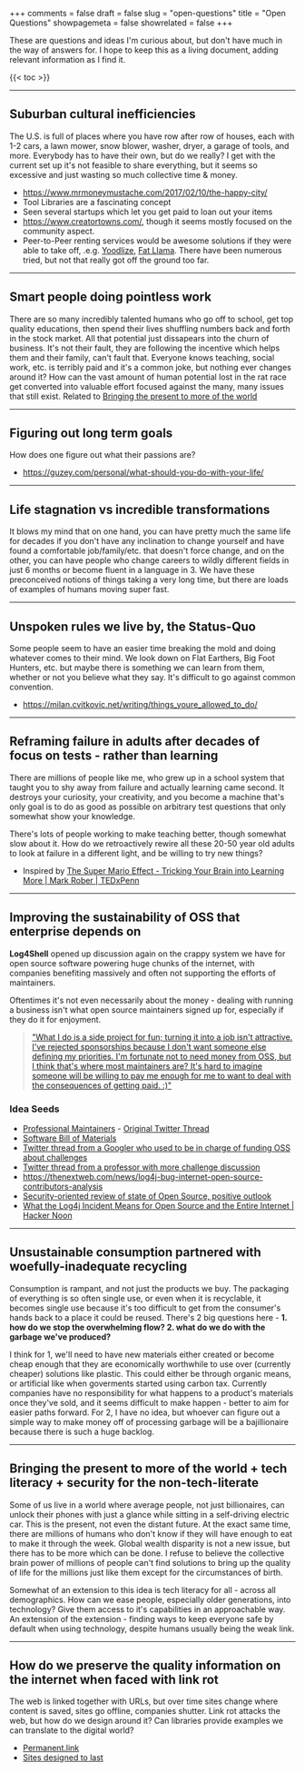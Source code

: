 +++
comments = false
draft = false
slug = "open-questions"
title = "Open Questions"
showpagemeta = false
showrelated = false
+++

These are questions and ideas I'm curious about, but don't have much in the way of answers for. I hope to keep this as a living document, adding relevant information as I find it.

{{< toc >}}

---

## Suburban cultural inefficiencies

The U.S. is full of places where you have row after row of houses, each with 1-2 cars, a lawn mower, snow blower, washer, dryer, a garage of tools, and more. Everybody has to have their own, but do we really? I get with the current set up it's not feasible to share everything, but it seems so excessive and just wasting so much collective time & money.

* <https://www.mrmoneymustache.com/2017/02/10/the-happy-city/>
* Tool Libraries are a fascinating concept
* Seen several startups which let you get paid to loan out your items
* <https://www.creatortowns.com/>, though it seems mostly focused on the community aspect.
* Peer-to-Peer renting services would be awesome solutions if they were able to take off, .e.g. [Yoodlize](https://wefunder.com/yoodlize/details),  [Fat Llama](https://fatllama.com/). There have been numerous tried, but not that really got off the ground too far.

---

## Smart people doing pointless work

There are so many incredibly talented humans who go off to school, get top quality educations, then spend their lives shuffling numbers back and forth in the stock market. All that potential just dissapears into the churn of business. It's not their fault, they are following the incentive which helps them and their family, can't fault that. Everyone knows teaching, social work, etc. is terribly paid and it's a common joke, but nothing ever changes around it? How can the vast amount of human potential lost in the rat race get converted into valuable effort focused against the many, many issues that still exist. Related to [Bringing the present to more of the world](#bringing-the-present-to-more-of-the-world)

---

## Figuring out long term goals

How does one figure out what their passions are?

* <https://guzey.com/personal/what-should-you-do-with-your-life/>

---

## Life stagnation vs incredible transformations

It blows my mind that on one hand, you can have pretty much the same life for decades if you don't have any inclination to change yourself and have found a comfortable job/family/etc. that doesn't force change, and on the other, you can have people who change careers to wildly different fields in just 6 months or become fluent in a language in 3. We have these preconceived notions of things taking a very long time, but there are loads of examples of humans moving super fast.

---

## Unspoken rules we live by, the Status-Quo

Some people seem to have an easier time breaking the mold and doing whatever comes to their mind. We look down on Flat Earthers, Big Foot Hunters, etc. but maybe there is something we can learn from them, whether or not you believe what they say. It's difficult to go against common convention.

* <https://milan.cvitkovic.net/writing/things_youre_allowed_to_do/>

---

## Reframing failure in adults after decades of focus on tests - rather than learning

There are millions of people like me, who grew up in a school system that taught you to shy away from failure and actually learning came second. It destroys your curiosity, your creativity, and you become a machine that's only goal is to do as good as possible on arbitrary test questions that only somewhat show your knowledge.

There's lots of people working to make teaching better, though somewhat slow about it. How do we retroactively rewire all these 20-50 year old adults to look at failure in a different light, and be willing to try new things?

* Inspired by [The Super Mario Effect - Tricking Your Brain into Learning More | Mark Rober | TEDxPenn](https://www.youtube.com/watch?v=9vJRopau0g0)

---

## Improving the sustainability of OSS that enterprise depends on

**Log4Shell** opened up discussion again on the crappy system we have for open source software powering huge chunks of the internet, with companies benefiting massively and often not supporting the efforts of maintainers.

Oftentimes it's not even necessarily about the money - dealing with running a business isn't what open source maintainers signed up for, especially if they do it for enjoyment.
> ["What I do is a side project for fun; turning it into a job isn't attractive. I've rejected sponsorships because I don't want someone else defining my priorities. I'm fortunate not to need money from OSS, but I think that's where most maintainers are? It's hard to imagine someone will be willing to pay me enough for me to want to deal with the consequences of getting paid. :)"](https://twitter.com/DavidAns/status/1469852336696672259?s=20)

### Idea Seeds

* [Professional Maintainers](https://blog.filippo.io/professional-maintainers/) - [Original Twitter Thread](https://twitter.com/FiloSottile/status/1469749412998041610)
* [Software Bill of Materials](https://www.cisa.gov/sbom)
* [Twitter thread from a Googler who used to be in charge of funding OSS about challenges](https://twitter.com/lorenc_dan/status/1470032309441212416?s=20)
* [Twitter thread from a professor with more challenge discussion](https://twitter.com/matthew_d_green/status/1469715416549367812?s=20)
* <https://thenextweb.com/news/log4j-bug-internet-open-source-contributors-analysis>
* [Security-oriented review of state of Open Source, positive outlook](https://snyk.io/blog/responding-to-open-source-criticism-post-log4shell/)
* [What the Log4j Incident Means for Open Source and the Entire Internet  | Hacker Noon](https://hackernoon.com/log4j-and-the-future-of-open-source)

---

## Unsustainable consumption partnered with woefully-inadequate recycling

Consumption is rampant, and not just the products we buy. The packaging of everything is so often single use, or even when it is recyclable, it becomes single use because it's too difficult to get from the consumer's hands back to a place it could be reused. There's 2 big questions here - **1. how do we stop the overwhelming flow? 2. what do we do with the garbage we've produced?**

I think for 1, we'll need to have new materials either created or become cheap enough that they are economically worthwhile to use over (currently cheaper) solutions like plastic. This could either be through organic means, or artificial like when goverments started using carbon tax. Currently companies have no responsibility for what happens to a product's materials once they've sold, and it seems difficult to make happen - better to aim for easier paths forward. For 2, I have no idea, but whoever can figure out a simple way to make money off of processing garbage will be a bajillionaire because there is such a huge backlog.

---

## Bringing the present to more of the world + tech literacy + security for the non-tech-literate

Some of us live in a world where average people, not just billionaires, can unlock their phones with just a glance while sitting in a self-driving electric car. This is the present, not even the distant future. At the exact same time, there are millions of humans who don't know if they will have enough to eat to make it through the week. Global wealth disparity is not a new issue, but there has to be more which can be done. I refuse to believe the collective brain power of millions of people can't find solutions to bring up the quality of life for the millions just like them except for the circumstances of birth.

Somewhat of an extension to this idea is tech literacy for all - across all demographics. How can we ease people, especially older generations, into technology? Give them access to it's capabilities in an approachable way.
An extension of the extension - finding ways to keep everyone safe by default when using technology, despite humans usually being the weak link.

---

## How do we preserve the quality information on the internet when faced with link rot

The web is linked together with URLs, but over time sites change where content is saved, sites go offline, companies shutter. Link rot attacks the web, but how do we design around it? Can libraries provide examples we can translate to the digital world?

* [Permanent.link](https://permanent.link/)
* [Sites designed to last](https://jeffhuang.com/designed_to_last)
